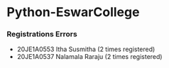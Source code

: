 # Python-EswarCollege
### Registrations Errors
- 20JE1A0553	Itha Susmitha (2 times registered)
- 20JE1A0537	Nalamala Raraju (2 times registered)
